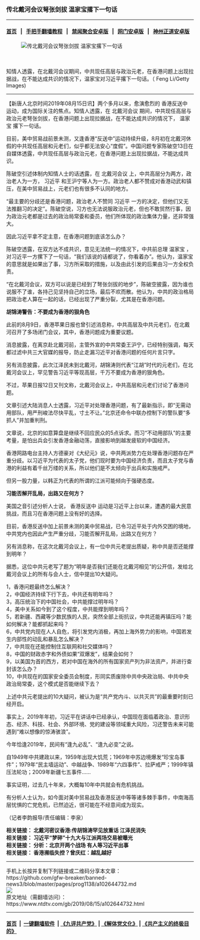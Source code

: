 ### 传北戴河会议弩张剑拔 温家宝撂下一句话
------------------------

#### [首页](https://github.com/gfw-breaker/banned-news3/blob/master/README.md) &nbsp;&nbsp;|&nbsp;&nbsp; [手把手翻墙教程](https://github.com/gfw-breaker/guides/wiki) &nbsp;&nbsp;|&nbsp;&nbsp; [禁闻聚合安卓版](https://github.com/gfw-breaker/bn-android) &nbsp;&nbsp;|&nbsp;&nbsp; [网门安卓版](https://github.com/oGate2/oGate) &nbsp;&nbsp;|&nbsp;&nbsp; [神州正道安卓版](https://github.com/SzzdOgate/update) 



<div><div class="featured_image">
 <ok href="https://i.ntdtv.com/assets/uploads/2019/08/GettyImages-163578897-1.jpg" target="_blank">
  <figure>
   <img alt="传北戴河会议弩张剑拔 温家宝撂下一句话" src="https://i.ntdtv.com/assets/uploads/2019/08/GettyImages-163578897-1-800x450.jpg"/>
  </figure><br/><br/>
 </ok>
 <span class="caption">
  知情人透露，在北戴河会议期间，中共现任高层与政治元老，在香港问题上出现拉据战，在不能达成共识的情况下，温家宝对习近平撂下一句话。（ Feng Li/Getty Images)
 </span>
</div>
</div><hr/><div><div class="post_content" itemprop="articleBody">
 <p>
  【新唐人北京时间2019年08月15日讯】两个多月以来，愈演愈烈的
  <ok href="https://www.ntdtv.com/gb/prog422848.htm">
   香港反送中
  </ok>
  运动，成为国际关注的焦点。知情人透露，在
  <ok href="https://www.ntdtv.com/gb/北戴河会议.htm">
   北戴河会议
  </ok>
  期间，中共现任高层与政治元老弩张剑拔，在香港问题上出现拉据战，在不能达成共识的情况下，
  <ok href="https://www.ntdtv.com/gb/温家宝.htm">
   温家宝
  </ok>
  撂下一句话。
 </p>
 <p>
  目前，美中贸易战前景未测，又逢香港“反送中”运动持续升级，8月初在北戴河休假的中共现任高层和元老们，似乎都无法安心“度假”。中国问题专家陈破空13日在自媒体透露，中共现任高层与政治元老，在香港问题上出现拉据战，不能达成共识。
 </p>
 <p>
  陈破空引述体制内知情人士的话透露，在
  <ok href="https://www.ntdtv.com/gb/北戴河会议.htm">
   北戴河会议
  </ok>
  上，中共高层分为两方，政治老人为一方，
  <ok href="https://www.ntdtv.com/gb/习近平.htm">
   习近平
  </ok>
  和王沪宁等人为一方。政治老人都不赞成对香港动武和镇压，在美中贸易战上，元老们也有很多不认同的地方。
 </p>
 <p>
  “最主要的分歧还是香港问题，政治老人不赞同
  <ok href="https://www.ntdtv.com/gb/习近平.htm">
   习近平
  </ok>
  一方的决定，但他们又无法推翻习的决定”。陈破空说，习方也无法说服政治元老，但也不敢贸然行事，因为政治元老都是过去的政治局常委和委员，他们所体现的政治集体力量，还非常强大。
 </p>
 <p>
  因此习近平拿不定主意，在香港问题到底该怎么办？
 </p>
 <p>
  陈破空透露，在双方达不成共识，意见无法统一的情况下，中共前总理
  <ok href="https://www.ntdtv.com/gb/温家宝.htm">
   温家宝
  </ok>
  ，对习近平一方摞下了一句话，“我们该说的话都说了，你看着办”。他认为，温家宝的意思就是如果出了事，习方所采取的措施，以及由此引发的后果由习一方全权负责。
 </p>
 <p>
  “在北戴河会议，双方可以说是已经到了弩张剑拔的地步”，陈破空披露，因为谁也说服不了谁，各持己见坚持自己的立场，最后不欢而散。他认为，中共的政治格局把政治老人算在一起的话，已经出现了严重分裂，尤其是在香港问题。
 </p>
 <p>
  <strong>
   胡锦涛警告：不要成为香港的狠角色
  </strong>
 </p>
 <p>
  此前的8月9日，香港苹果日报也曾引述消息称，中共高层及中共元老们，在北戴河召开了多场闭门会议，其中，香港问题成为重要议题。
 </p>
 <p>
  消息披露，在离京赴北戴河前，主管外宣的中共常委王沪宁，已经特别强调，每天都过滤中共三大官媒的报导，防止走漏习近平对香港问题的任何片言只字。
 </p>
 <p>
  另有消息披露，此次江泽民未到北戴河，胡锦涛则代表“江胡”时代的元老们，在北戴河会议上，罕见警告习近平等现高层，千万不要成为香港的狠角色。
 </p>
 <p>
  不过，苹果日报12日又刊文称，北戴河会议上，中共高层和元老们讨论了香港问题。
 </p>
 <p>
  文章引述大陆消息人士透露，习近平对处理香港问题，有了最新指示，即“无需动用部队，用严刑峻法尽快平乱，寸土不让。”北京还命令中联办控制下的警队要“多抓人”并加重判刑。
 </p>
 <p>
  文章说，北京的如意算盘是继续不回应民众的5点诉求。而习“不动用部队”的主要考量，是怕出兵会引发香港金融动荡，直接影响到越发疲软的中国经济。
 </p>
 <p>
  香港网路电台主持人方德豪对《大纪元》说，中共两派势力在处理香港问题存在严重分歧。以习近平为代表的太子党，他们现时要为中国经济负责，而且太子党与香港的利益有着千丝万缕的关系，所以他们是不太倾向于出兵和实施戒严。
 </p>
 <p>
  但另一股力量，以韩正为代表的所谓的江派可能倾向于强硬态度。
 </p>
 <p>
  <strong>
   习能否解开乱局，出路又在何方？
  </strong>
 </p>
 <p>
  美国之音引述分析人士说，
  <ok href="https://www.ntdtv.com/gb/prog422848.htm">
   香港反送中
  </ok>
  运动是习近平上台以来，遭遇的最大民意挑战，而且习在香港问题上没有好的选择。
 </p>
 <p>
  目前，香港反送中加上前景未测的美中贸易战，已令习近平处于内外交困的境地，中共党内也因此产生严重分歧，习能否解开乱局，出路又在何方？
 </p>
 <p>
  另有消息称，在这次北戴河会议上，有一位中共元老提出质疑，称中共是否还能撑到明年？
 </p>
 <p>
  据悉，这位中共元老写了题为“明年是否我们还能在北戴河相见”的公开信，发给北戴河会议上的所有与会人士，信中提出10大疑问。
 </p>
 <p>
  1，香港问题最终怎么解决？
  <br/>
  2，中国经济持续下行下去，中共还有明年吗？
  <br/>
  3，高压统治下的中国社会，中共能撑过明年吗？
  <br/>
  4，美中关系如今到了这个程度，中共能撑到明年吗？
  <br/>
  5，若新疆、西藏等少数民族的人民，突然全部上街抗议，中共还能再镇压吗？能如何解决？能都抓起来吗？
  <br/>
  6，中共党内现在人人自危，将引发党内消极，再加上海外势力的影响，中国若发生内部性的动乱和暴乱怎么解决？
  <br/>
  7，中共现在还能控制住互联网和社交媒体吗？
  <br/>
  8，中国的财政赤字和外债如果“双爆发”，结果会如何？
  <br/>
  9，以美国为首的西方，若对中国在海外的所有国家资产列为非法资产，并进行查封该怎么办？
  <br/>
  10，中共现在的国家安全委员会制度，形同实质废除中共中央政治局、中共中央政治局常委，这个模式是否能继续下去？
 </p>
 <p>
  上述中共元老提出的10大疑问，被认为是“共产党内斗、以共灭共”的最重要时刻已经开启。
 </p>
 <p>
  事实上，2019年年初，习近平在讲话中已经承认，中国现在面临着政治、意识形态、经济、科技、社会、外部环境、党的建设等领域重大风险，习还警告未来可能遇到“难以想像的惊涛骇浪”。
 </p>
 <p>
  今年恰逢2019年，民间有“逢九必乱”、“逢九必变”之说。
 </p>
 <p>
  自1949年中共建政以来，1959年出现大饥荒；1969年中苏边境爆发“珍宝岛事件”；1979年“民主墙运动”、中越战争、1989年“六四事件”、拉萨戒严；1999年镇压法轮功；2009年新疆七五事件……
 </p>
 <p>
  事实证明，过去几十年来，大概每10年中共就会有危机挑战。
 </p>
 <p>
  有分析人士认为，如今面对美中贸易战及香港反送中等等诸多棘手事件，中南海高层忧惧的亡党危机，已然迫近，很可能在不经意间成为现实。
 </p>
 <p>
  （记者李韵报导/责任编辑：李泉）
 </p>
 <p>
  <strong>
   相关链接：
   <ok href="http://cn.ntdtv.com/gb/2019/08/10/a102641416.html" rel="noopener" target="_blank">
    北戴河密议香港:传胡锦涛罕见放重话 江泽民消失
   </ok>
  </strong>
  <br/>
  <strong>
   相关链接：
   <ok href="https://cn.ntdtv.com/gb/2019/07/19/a102625678.html" rel="noopener" target="_blank">
    习近平“梦碎”十九大与江派两场交易被曝光
   </ok>
  </strong>
  <br/>
  <strong>
   相关链接：
   <ok href="http://cn.ntdtv.com/gb/2019/08/10/a102641589.html" rel="noopener" target="_blank">
    分析：北京开两个战场 有人等习近平出事
   </ok>
  </strong>
  <br/>
  <strong>
   相关链接：
   <ok href="https://www.ntdtv.com/gb/2019/07/22/a102627656.html" rel="noopener" target="_blank">
    香港濒临失控？曾庆红：越乱越好
   </ok>
  </strong>
 </p>
 <div class="single_ad">
 </div>
</div>
</div>
<hr/>
手机上长按并复制下列链接或二维码分享本文章：<br/>
https://github.com/gfw-breaker/banned-news3/blob/master/pages/prog1138/a102644732.md <br/>
<a href='https://github.com/gfw-breaker/banned-news3/blob/master/pages/prog1138/a102644732.md'><img src='https://github.com/gfw-breaker/banned-news3/blob/master/pages/prog1138/a102644732.md.png'/></a> <br/>
原文地址（需翻墙访问）：https://www.ntdtv.com/gb/2019/08/15/a102644732.html


------------------------
#### [首页](https://github.com/gfw-breaker/banned-news3/blob/master/README.md) &nbsp;|&nbsp; [一键翻墙软件](https://github.com/gfw-breaker/nogfw/blob/master/README.md) &nbsp;| [《九评共产党》](https://github.com/gfw-breaker/9ping.md/blob/master/README.md#九评之一评共产党是什么) | [《解体党文化》](https://github.com/gfw-breaker/jtdwh.md/blob/master/README.md) | [《共产主义的终极目的》](https://github.com/gfw-breaker/gczydzjmd.md/blob/master/README.md)


<img src='http://gfw-breaker.win/banned-news3/pages/prog1138/a102644732.md' width='0px' height='0px'/>